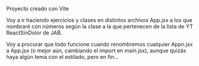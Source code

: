 Proyecto creado con Vite

Voy a ir haciendo ejercicios y clases en distintos archivos App.jsx a los que nombraré con números según la clase a la que pertenecen de la lista de YT ReactSinDolor de JAB.

Voy a procurar que todo funcione cuando renombremos cualquier Appn.jsx a App.jsx (o mejor aún, cambiando el import en main.jsx), aunque quizás haya algún tema con el estilado, pero en fin...
